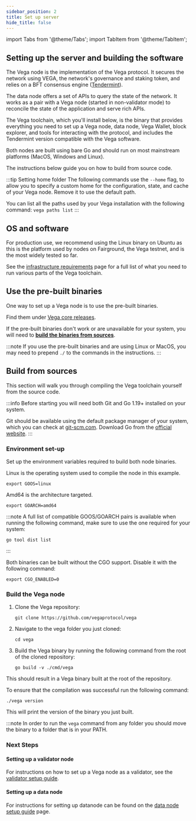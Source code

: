 ```yaml
---
sidebar_position: 2
title: Set up server
hide_title: false
---
```

import Tabs from '@theme/Tabs';
import TabItem from '@theme/TabItem';

## Setting up the server and building the software
The Vega node is the implementation of the Vega protocol. It secures the network using VEGA, the network's governance and staking token, and relies on a BFT consensus engine ([Tendermint](https://tendermint.com/)).

The data node offers a set of APIs to query the state of the network. It works as a pair with a Vega node (started in non-validator mode) to reconcile the state of the application and serve rich APIs.

The Vega toolchain, which you'll install below, is the binary that provides everything you need to set up a Vega node, data node, Vega Wallet, block explorer, and tools for interacting with the protocol, and includes the Tendermint version compatible with the Vega software.

Both nodes are built using bare Go and should run on most mainstream platforms (MacOS, Windows and Linux). 

The instructions below guide you on how to build from source code.

:::tip Setting home folder
The following commands use the `--home` flag, to allow you to specify a custom home for the configuration, state, and cache of your Vega node. Remove it to use the default path.

 You can list all the paths used by your Vega installation with the following command:
`vega paths list`
:::

## OS and software
For production use, we recommend using the Linux binary on Ubuntu as this is the platform used by nodes on Fairground, the Vega testnet, and is the most widely tested so far.

See the [infrastructure requirements](../requirements/infrastructure.md) page for a full list of what you need to run various parts of the Vega toolchain.

## Use the pre-built binaries
One way to set up a Vega node is to use the pre-built binaries. 

Find them under [Vega core releases](https://github.com/vegaprotocol/vega/releases).

If the pre-built binaries don't work or are unavailable for your system, you will need to [**build the binaries from sources**](#build-from-sources).

:::note If you use the pre-built binaries and are using Linux or MacOS, you may need to prepend `./` to the commands in the instructions.
:::

## Build from sources 
This section will walk you through compiling the Vega toolchain yourself from the source code.

:::info
Before starting you will need both Git and Go 1.19+ installed on your system. 

Git should be available using the default package manager of your system, which you can check at [git-scm.com](https://git-scm.com/). 
Download Go from the [official website](https://go.dev/dl/).
:::

### Environment set-up
Set up the environment variables required to build both node binaries.

Linux is the operating system used to complie the node in this example.

```Shell
export GOOS=linux 
```
Amd64 is the architecture targeted. 

```Shell
export GOARCH=amd64
```
:::note
A full list of compatible GOOS/GOARCH pairs is available when running the following command, make sure to use the one required for your system:
```
go tool dist list
```
:::

Both binaries can be built without the CGO support. Disable it with the following command:
```
export CGO_ENABLED=0
```

### Build the Vega node

1. Clone the Vega repository:

    ```Shell
    git clone https://github.com/vegaprotocol/vega
    ```

2. Navigate to the vega folder you just cloned:

    ```Shell
    cd vega
    ```

3. Build the Vega binary by running the following command from the root of the cloned repository:

    ```shell
    go build -v ./cmd/vega
    ```

This should result in a Vega binary built at the root of the repository.

To ensure that the compilation was successful run the following command:

```shell
./vega version
```

This will print the version of the binary you just built.

:::note In order to run the `vega` command from any folder you should move the binary to a folder that is in your PATH.

### Next Steps

#### Setting up a validator node

For instructions on how to set up a Vega node as a validator, see the [validator setup guide](setup-validator.md).

#### Setting up a data node

For instructions for setting up datanode can be found on the [data node setup guide](setup-datanode.md) page.
